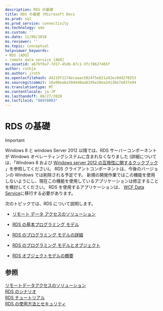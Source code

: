 ```yaml
---
description: RDS の基礎
title: RDS の基礎 |Microsoft Docs
ms.prod: sql
ms.prod_service: connectivity
ms.technology: ado
ms.custom: ''
ms.date: 11/09/2018
ms.reviewer: ''
ms.topic: conceptual
helpviewer_keywords:
- RDS [ADO]
- remote data service [ADO]
ms.assetid: a676f0a7-7d17-45db-87c1-3fc78627465f
author: rothja
ms.author: jroth
ms.openlocfilehash: d4219f2174ecaaac5824f5e821a92ec0dd270253
ms.sourcegitcommit: 18a98ea6a30d448aa6195e10ea2413be7e837e94
ms.translationtype: MT
ms.contentlocale: ja-JP
ms.lasthandoff: 08/27/2020
ms.locfileid: "88978003"
---
```

# <a name="rds-fundamentals"></a>RDS の基礎
> [!IMPORTANT]
>  Windows 8 と windows Server 2012 以降では、RDS サーバーコンポーネントが Windows オペレーティングシステムに含まれなくなりました (詳細については、「Windows 8 および [Windows server 2012 の互換性に関するクックブック](https://www.microsoft.com/download/details.aspx?id=27416) 」を参照してください)。 RDS クライアントコンポーネントは、今後のバージョンの Windows では削除される予定です。 新規の開発作業ではこの機能を使用しないようにし、現在この機能を使用しているアプリケーションは修正することを検討してください。 RDS を使用するアプリケーションは、 [WCF Data Service](https://go.microsoft.com/fwlink/?LinkId=199565)に移行する必要があります。  
  
 次のトピックでは、RDS について説明します。  
  
-   [リモート データ アクセスのソリューション](./solutions-for-remote-data-access.md)  
  
-   [RDS の基本プログラミング モデル](./basic-rds-programming-model.md)  
  
-   [RDS のプログラミング モデルの詳細](./rds-programming-model-in-detail.md)  
  
-   [RDS のプログラミング モデルとオブジェクト](./rds-programming-model-with-objects.md)  
  
-   [RDS オブジェクトモデルの概要](./rds-object-model-summary.md)  
  
## <a name="see-also"></a>参照  
 [リモートデータアクセスのソリューション](./solutions-for-remote-data-access.md)   
 [RDS のシナリオ](./rds-scenario.md)   
 [RDS チュートリアル](./rds-tutorial.md)   
 [RDS の使用方法とセキュリティ](./rds-usage-and-security.md)